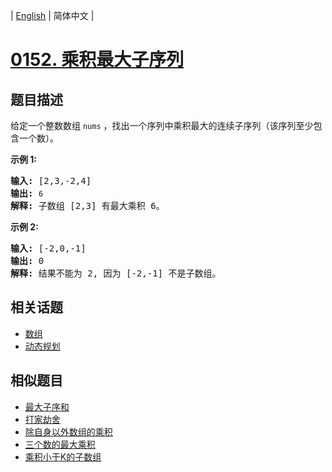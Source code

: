 
| [English](README_EN.md) | 简体中文 |

# [0152. 乘积最大子序列](https://leetcode-cn.com/problems/maximum-product-subarray/)

## 题目描述

<p>给定一个整数数组 <code>nums</code>&nbsp;，找出一个序列中乘积最大的连续子序列（该序列至少包含一个数）。</p>

<p><strong>示例 1:</strong></p>

<pre><strong>输入:</strong> [2,3,-2,4]
<strong>输出:</strong> <code>6</code>
<strong>解释:</strong>&nbsp;子数组 [2,3] 有最大乘积 6。
</pre>

<p><strong>示例 2:</strong></p>

<pre><strong>输入:</strong> [-2,0,-1]
<strong>输出:</strong> 0
<strong>解释:</strong>&nbsp;结果不能为 2, 因为 [-2,-1] 不是子数组。</pre>


## 相关话题

- [数组](https://leetcode-cn.com/tag/array)
- [动态规划](https://leetcode-cn.com/tag/dynamic-programming)

## 相似题目

- [最大子序和](../maximum-subarray/README.md)
- [打家劫舍](../house-robber/README.md)
- [除自身以外数组的乘积](../product-of-array-except-self/README.md)
- [三个数的最大乘积](../maximum-product-of-three-numbers/README.md)
- [乘积小于K的子数组](../subarray-product-less-than-k/README.md)
